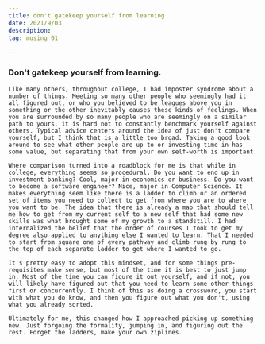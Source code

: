 ```yaml
---
title: don't gatekeep yourself from learning
date: 2021/9/03
description:
tag: musing 01

---
```


### Don't gatekeep yourself from learning. 

    Like many others, throughout college, I had imposter syndrome about a number of things. Meeting so many other people who seemingly had it all figured out, or who you believed to be leagues above you in something or the other inevitably causes these kinds of feelings. When you are surrounded by so many people who are seemingly on a similar path to yours, it is hard not to constantly benchmark yourself against others. Typical advice centers around the idea of just don't compare yourself, but I think that is a little too broad. Taking a good look around to see what other people are up to or investing time in has some value, but separating that from your own self-worth is important. 

    Where comparison turned into a roadblock for me is that while in college, everything seems so procedural. Do you want to end up in investment banking? Cool, major in economics or business. Do you want to become a software engineer? Nice, major in Computer Science. It makes everything seem like there is a ladder to climb or an ordered set of items you need to collect to get from where you are to where you want to be. The idea that there is already a map that should tell me how to get from my current self to a new self that had some new skills was what brought some of my growth to a standstill. I had internalized the belief that the order of courses I took to get my degree also applied to anything else I wanted to learn. That I needed to start from square one of every pathway and climb rung by rung to the top of each separate ladder to get where I wanted to go. 

    It's pretty easy to adopt this mindset, and for some things pre-requisites make sense, but most of the time it is best to just jump in. Most of the time you can figure it out yourself, and if not, you will likely have figured out that you need to learn some other things first or concurrently. I think of this as doing a crossword, you start with what you do know, and then you figure out what you don't, using what you already sorted. 

    Ultimately for me, this changed how I approached picking up something new. Just forgoing the formality, jumping in, and figuring out the rest. Forget the ladders, make your own ziplines. 